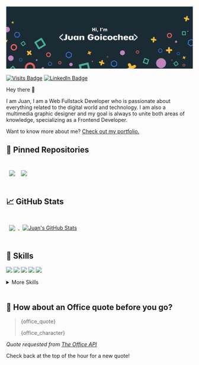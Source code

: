 [![Braydon's GitHub Banner](./assets/github-header.png)](https://juangoicochea.dev)

[![Visits Badge](https://badges.pufler.dev/visits/juangoicochea/juangoicochea)](https:juangoicochea.dev)
[![LinkedIn Badge](https://img.shields.io/badge/LinkedIn-Profile-informational?style=flat&logo=linkedin&logoColor=white&color=0D76A8)](https://www.linkedin.com/in/juan-goicochea/)

Hey there 👋

I am Juan, I am a Web Fullstack Developer who is passionate about everything related to the digital world and technology. I am also a multimedia graphic designer and my goal is always to unite both areas of knowledge, specializing as a Frontend Developer.

Want to know more about me? [Check out my portfolio.](https://juangoicochea.dev/)

## 📌 Pinned Repositories

<br>

<a href="https://github.com/juangoicochea/pi-videogames">
  <img align="left" style="margin:0.5rem" src="https://github-readme-stats.vercel.app/api/pin/?username=juangoicochea&repo=pi-videogames&title_color=ffffff&text_color=c9cacc&icon_color=4AB197&bg_color=1A2B34" />
</a>

<a href="https://github.com/juangoicochea/weather-app">
  <img align="center" style="margin:0.5rem" src="https://github-readme-stats.vercel.app/api/pin/?username=juangoicochea&repo=weather-app&title_color=ffffff&text_color=c9cacc&icon_color=4AB197&bg_color=1A2B34" />
</a>

<br>
<br>

## &#x1f4c8; GitHub Stats

<br>

<a href="https://github.com/juangoicochea">
  <img align="center" style="margin:0.5rem" src="https://github-readme-stats.vercel.app/api/top-langs/?username=juangoicochea&title_color=ffffff&text_color=c9cacc&icon_color=4AB197&bg_color=1A2B34" />
</a>

<a href="https://github.com/juangoicochea">
  <img align="center" style="margin:0.5rem" src="https://github-readme-stats.vercel.app/api?username=juangoicochea&show_icons=true&line_height=27&count_private=true&title_color=ffffff&text_color=c9cacc&icon_color=4AB097&bg_color=1A2B34" alt="Juan's GitHub Stats" />
</a>

<br>
<br>

## 💼 Skills

![](https://img.shields.io/badge/Code-React-informational?style=flat&logo=react&logoColor=white&color=4AB197)
![](https://img.shields.io/badge/Code-Redux-informational?style=flat&logo=Redux&logoColor=white&color=4AB197)
![](https://img.shields.io/badge/Code-JavaScript-informational?style=flat&logo=JavaScript&logoColor=white&color=4AB197)
![](https://img.shields.io/badge/Code-PostgreSQL-informational?style=flat&logo=MongoDB&logoColor=white&color=4AB197)
![](https://img.shields.io/badge/Code-MySQL-informational?style=flat&logo=MySQL&logoColor=white&color=4AB197)

<details>
<summary>More Skills</summary>
<br>

![](https://img.shields.io/badge/Style-CSS-informational?style=flat&logo=css3&logoColor=white&color=4AB197)

<br>

![](https://img.shields.io/badge/Test-Jasmine-informational?style=flat&logo=Jasmine&logoColor=white&color=4AB197)

<br>

![](https://img.shields.io/badge/Tools-Postman-informational?style=flat&logo=Postman&logoColor=white&color=4AB197)
![](https://img.shields.io/badge/Tools-Photoshop-informational?style=flat&logo=Adobe-Photoshop&logoColor=white&color=4AB197)
![](https://img.shields.io/badge/Tools-Illustrator-informational?style=flat&logo=Adobe-Illustrator&logoColor=white&color=4AB197)
![](https://img.shields.io/badge/Tools-GitHub-informational?style=flat&logo=GitHub&logoColor=white&color=4AB197)

</details>

<br>

## 📣 How about an Office quote before you go?

> {office_quote}
>
> <p>{office_character}</p>

_Quote requested from [The Office API](https://www.officeapi.dev/)_

Check back at the top of the hour for a new quote!

<br>
